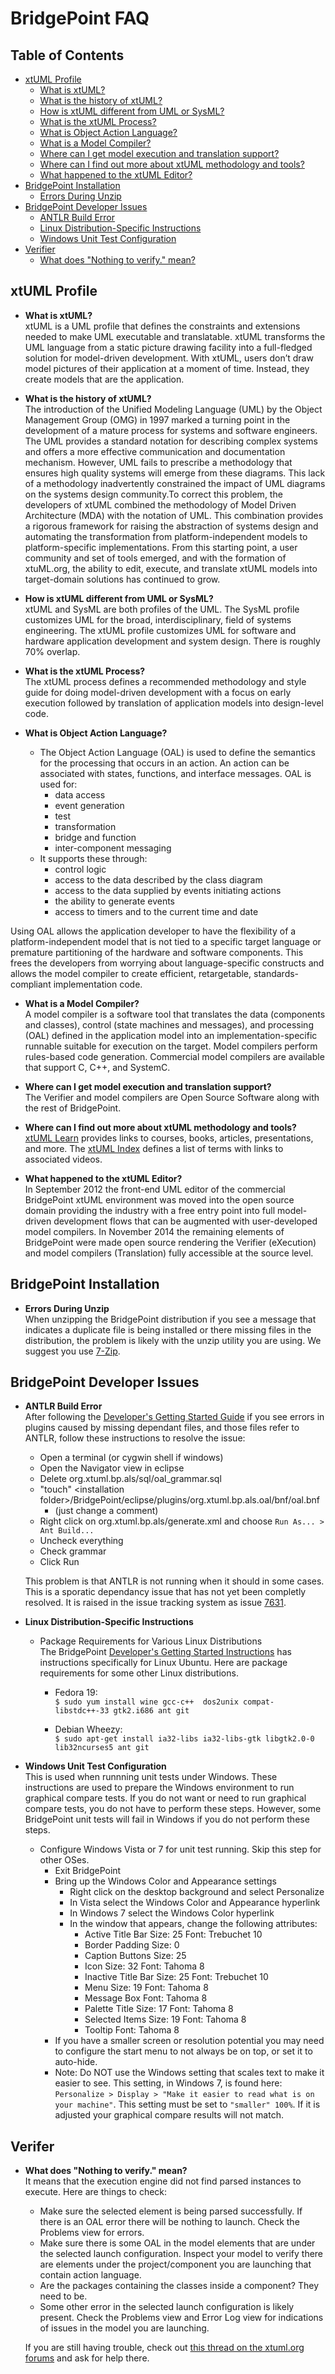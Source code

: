 # BridgePoint FAQ

## Table of Contents
  * [xtUML Profile](#xtuml_profile)
    * [What is xtUML?](#whatisxtuml)
    * [What is the history of xtUML?](#xtumlhistory)
    * [How is xtUML different from UML or SysML?](#differences)
    * [What is the xtUML Process?](#xtumlprocess)
    * [What is Object Action Language?](#whatisoal)
    * [What is a Model Compiler?](#whatismc)
    * [Where can I get model execution and translation support?](#xt_support)
    * [Where can I find out more about xtUML methodology and tools?](#morextumlinfo)
    * [What happened to the xtUML Editor?](#xtumleditor)
  * [BridgePoint Installation](#installation)
    * [Errors During Unzip](#unziperrors)
  * [BridgePoint Developer Issues](#bpdevelopers)
    * [ANTLR Build Error](#antlrbuilderror)
    * [Linux Distribution-Specific Instructions](#linux)
    * [Windows Unit Test Configuration](#windowstesting)
  * [Verifier](#verifier)
    * [What does "Nothing to verify." mean?](#nothingtoverify) 

xtUML Profile <a id="xtuml_profile"></a>
------------
  * **What is xtUML?**  <a id="whatisxtuml"></a>  
  xtUML is a UML profile that defines the constraints and extensions needed to make UML executable and translatable. xtUML transforms the UML language from a static picture drawing facility into a full-fledged solution for model-driven development. With xtUML, users don’t draw model pictures of their application at a moment of time. Instead, they create models that are the application.
  
  * **What is the history of xtUML?**   <a id="xtumlhistory"></a>  
  The introduction of the Unified Modeling Language (UML) by the Object Management Group (OMG) in 1997 marked a turning point in the development of a mature process for systems and software engineers. The UML provides a standard notation for describing complex systems and offers a more effective communication and documentation mechanism. However, UML fails to prescribe a methodology that ensures high quality systems will emerge from these diagrams. This lack of a methodology inadvertently constrained the impact of UML diagrams on the systems design community.To correct this problem, the developers of xtUML combined the methodology of Model Driven Architecture (MDA) with the notation of UML. This combination provides a rigorous framework for raising the abstraction of systems design and automating the transformation from platform-independent models to platform-specific implementations. From this starting point, a user community and set of tools emerged, and with the formation of xtuML.org, the ability to edit, execute, and translate xtUML models into target-domain solutions has continued to grow.
  
  * **How is xtUML different from UML or SysML?**   <a id="differences"></a>  
  xtUML and SysML are both profiles of the UML. The SysML profile customizes UML for the broad, interdisciplinary, field of systems engineering. The xtUML profile customizes UML for software and hardware application development and system design.  There is roughly 70% overlap.
  
  * **What is the xtUML Process?**   <a id="xtumlprocess"></a>  
  The xtUML process defines a recommended methodology and style guide for doing model-driven development with a focus on early execution followed by translation of application models into design-level code.
  
  * **What is Object Action Language?**   <a id="whatisoal"></a>  
    * The Object Action Language (OAL) is used to define the semantics for the processing that occurs in an action. An action can be associated with states, functions, and interface messages. OAL is used for:
      * data access
      * event generation
      * test
      * transformation
      * bridge and function
      * inter-component messaging  
    * It supports these through:  
      * control logic
      * access to the data described by the class diagram
      * access to the data supplied by events initiating actions
      * the ability to generate events
      * access to timers and to the current time and date  
  
  Using OAL allows the application developer to have the flexibility of a platform-independent model that is not tied to a specific target language or premature partitioning of the hardware and software components. This frees the developers from worrying about language-specific constructs and allows the model compiler to create efficient, retargetable, standards-compliant implementation code.
  
  * **What is a Model Compiler?**   <a id="whatismc"></a>  
  A model compiler is a software tool that translates the data (components and classes), control (state machines and messages), and processing (OAL) defined in the application model into an implementation-specific runnable suitable for execution on the target. Model compilers perform rules-based code generation. Commercial model compilers are available that support C, C++, and SystemC.
  
  * **Where can I get model execution and translation support?**   <a id="xt_support"></a>  
  The Verifier and model compilers are Open Source Software along with the rest of BridgePoint.

  * **Where can I find out more about xtUML methodology and tools?**   <a id="morextumlinfo"></a>  
[xtUML Learn](https://xtuml.org/learn/) provides links to courses, books, articles, presentations, and more.  The [xtUML Index](https://www.xtuml.org/index/) defines a list of terms with links to associated videos.
  
  * **What happened to the xtUML Editor?**  <a id="xtumleditor"></a>  
In September 2012 the front-end UML editor of the commercial BridgePoint xtUML environment was moved into the open source domain providing the industry with a free entry point into full model-driven development flows that can be augmented with user-developed model compilers. In November 2014 the remaining elements of BridgePoint were made open source rendering the Verifier (eXecution) and model compilers (Translation) fully accessible at the source level.  

BridgePoint Installation <a id="installation"></a>
------------
* **Errors During Unzip**  <a id="unziperrors"></a>  
  When unzipping the BridgePoint distribution if you see a message that indicates a duplicate file is 
  being installed or there missing files in the distribution, the problem is likely with the 
  unzip utility you are using.  We suggest you use [7-Zip](http://www.7-zip.org/download.html).
  
BridgePoint Developer Issues <a id="bpdevelopers"></a>
----------------------------

* **ANTLR Build Error** <a id="antlrbuilderror"></a>  
  After following the [Developer's Getting Started Guide](https://github.com/xtuml/bridgepoint/blob/master/doc-bridgepoint/process/Developer%20Getting%20Started%20Guide.md) 
  if you see errors in plugins caused by missing dependant files, and those files refer to ANTLR, follow these 
  instructions to resolve the issue:
 
  - Open a terminal (or cygwin shell if windows)
  - Open the Navigator view in eclipse
  - Delete org.xtuml.bp.als/sql/oal_grammar.sql
  - "touch" \<installation folder\>/BridgePoint/eclipse/plugins/org.xtuml.bp.als.oal/bnf/oal.bnf
    - (just change a comment)
  - Right click on org.xtuml.bp.als/generate.xml and choose ```Run As... > Ant Build...```
  - Uncheck everything
  - Check grammar
  - Click Run  
  
  This problem is that ANTLR is not running when it should in some cases. This is a sporatic dependancy 
  issue that has not yet been completly resolved.  It is raised in the issue tracking system as 
  issue [7631](https://support.onefact.net/redmine/issues/7631).
  
* **Linux Distribution-Specific Instructions** <a id="linux"></a>
  * Package Requirements for Various Linux Distributions  
    The BridgePoint [Developer's Getting Started Instructions](https://github.com/xtuml/bridgepoint/blob/master/doc-bridgepoint/process/Developer%20Getting%20Started%20Guide.md) 
    has instructions specifically for Linux Ubuntu. Here are package requirements for some other Linux distributions.  
      * Fedora 19:  
        ```$ sudo yum install wine gcc-c++  dos2unix compat-libstdc++-33 gtk2.i686 ant git```
      
      * Debian Wheezy:  
        ```$ sudo apt-get install ia32-libs ia32-libs-gtk libgtk2.0-0 lib32ncurses5 ant git```
  
* **Windows Unit Test Configuration**  <a id="windowstesting"></a>  
  This is used when runnning unit tests under Windows.  These instructions are used to prepare the Windows environment to run graphical compare tests.  If you do not want or need to run graphical compare tests, you do not have to perform these steps.  However, some BridgePoint unit tests will fail in Windows if you do not perform these steps.

  - Configure Windows Vista or 7 for unit test running.   Skip this step for other OSes.
    - Exit BridgePoint
    - Bring up the Windows Color and Appearance settings
      - Right click on the desktop background and select Personalize
      - In Vista select the Windows Color and Appearance hyperlink
      - In Windows 7 select the Windows Color hyperlink
      - In the window that appears, change the following attributes:
        - Active Title Bar    Size: 25 Font: Trebuchet 10
        - Border Padding      Size: 0
        - Caption Buttons     Size: 25
        - Icon                Size: 32 Font: Tahoma 8
        - Inactive Title Bar  Size: 25 Font: Trebuchet 10
        - Menu                Size: 19 Font: Tahoma 8
        - Message Box                  Font: Tahoma 8
        - Palette Title       Size: 17 Font: Tahoma 8
        - Selected Items      Size: 19 Font: Tahoma 8
        - Tooltip                      Font: Tahoma 8
    - If you have a smaller screen or resolution potential you may need to configure the start menu to not always be on top, or set it to auto-hide.
    - Note: Do NOT use the Windows setting that scales text to make it easier to see. This setting, in Windows 7, is found here: ```Personalize > Display > "Make it easier to read what is on your machine"```.  This setting must be set to ```"smaller" 100%```.  If it is adjusted your graphical compare results will not match.
  
Verifer <a id="verifier"></a>
------------

* **What does "Nothing to verify." mean?**  <a id="nothingtoverify"></a>  
  It means that the execution engine did not find parsed instances to execute. Here are things to check:
  * Make sure the selected element is being parsed successfully. If there is an OAL error there will be nothing to launch.  Check the Problems view for errors.
  * Make sure there is some OAL in the model elements that are under the selected launch configuration.  Inspect your model to verify there are elements under the project/component you are launching that contain action language. 
  * Are the packages containing the classes inside a component? They need to be.
  * Some other error in the selected launch configuration is likely present.  Check the Problems view and Error Log view for indications of issues in the model you are launching.  
  
  If you are still having trouble, check out [this thread on the xtuml.org forums](https://xtuml.org/community/topic/what-does-nothing-to-verify-mean/) and ask for help there.

